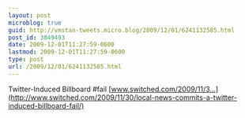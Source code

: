 ```yaml
---
layout: post
microblog: true
guid: http://vmstan-tweets.micro.blog/2009/12/01/6241132585.html
post_id: 3049493
date: 2009-12-01T11:27:59-0600
lastmod: 2009-12-01T11:27:59-0600
type: post
url: /2009/12/01/6241132585.html
---
```

Twitter-Induced Billboard #fail [www.switched.com/2009/11/3...](http://www.switched.com/2009/11/30/local-news-commits-a-twitter-induced-billboard-fail/)
